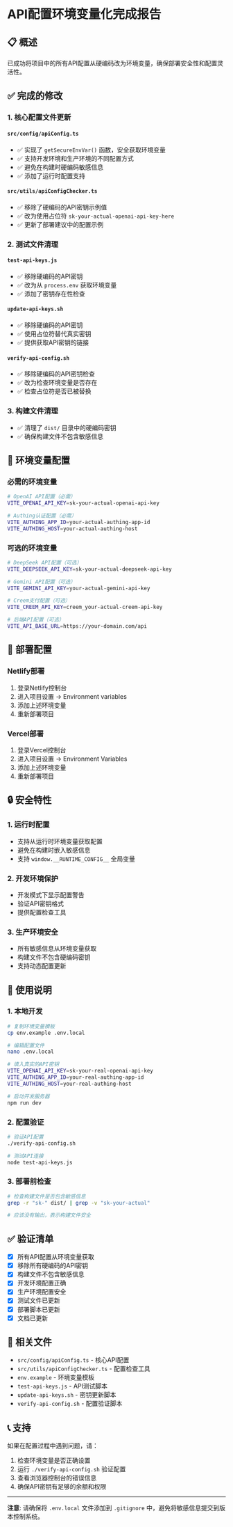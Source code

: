 # API配置环境变量化完成报告

## 📋 概述

已成功将项目中的所有API配置从硬编码改为环境变量，确保部署安全性和配置灵活性。

## ✅ 完成的修改

### 1. 核心配置文件更新

#### `src/config/apiConfig.ts`
- ✅ 实现了 `getSecureEnvVar()` 函数，安全获取环境变量
- ✅ 支持开发环境和生产环境的不同配置方式
- ✅ 避免在构建时硬编码敏感信息
- ✅ 添加了运行时配置支持

#### `src/utils/apiConfigChecker.ts`
- ✅ 移除了硬编码的API密钥示例值
- ✅ 改为使用占位符 `sk-your-actual-openai-api-key-here`
- ✅ 更新了部署建议中的配置示例

### 2. 测试文件清理

#### `test-api-keys.js`
- ✅ 移除硬编码的API密钥
- ✅ 改为从 `process.env` 获取环境变量
- ✅ 添加了密钥存在性检查

#### `update-api-keys.sh`
- ✅ 移除硬编码的API密钥
- ✅ 使用占位符替代真实密钥
- ✅ 提供获取API密钥的链接

#### `verify-api-config.sh`
- ✅ 移除硬编码的API密钥检查
- ✅ 改为检查环境变量是否存在
- ✅ 检查占位符是否已被替换

### 3. 构建文件清理

- ✅ 清理了 `dist/` 目录中的硬编码密钥
- ✅ 确保构建文件不包含敏感信息

## 🔧 环境变量配置

### 必需的环境变量

```bash
# OpenAI API配置（必需）
VITE_OPENAI_API_KEY=sk-your-actual-openai-api-key

# Authing认证配置（必需）
VITE_AUTHING_APP_ID=your-actual-authing-app-id
VITE_AUTHING_HOST=your-actual-authing-host
```

### 可选的环境变量

```bash
# DeepSeek API配置（可选）
VITE_DEEPSEEK_API_KEY=sk-your-actual-deepseek-api-key

# Gemini API配置（可选）
VITE_GEMINI_API_KEY=your-actual-gemini-api-key

# Creem支付配置（可选）
VITE_CREEM_API_KEY=creem_your-actual-creem-api-key

# 后端API配置（可选）
VITE_API_BASE_URL=https://your-domain.com/api
```

## 🚀 部署配置

### Netlify部署

1. 登录Netlify控制台
2. 进入项目设置 → Environment variables
3. 添加上述环境变量
4. 重新部署项目

### Vercel部署

1. 登录Vercel控制台
2. 进入项目设置 → Environment Variables
3. 添加上述环境变量
4. 重新部署项目

## 🔒 安全特性

### 1. 运行时配置
- 支持从运行时环境变量获取配置
- 避免在构建时嵌入敏感信息
- 支持 `window.__RUNTIME_CONFIG__` 全局变量

### 2. 开发环境保护
- 开发模式下显示配置警告
- 验证API密钥格式
- 提供配置检查工具

### 3. 生产环境安全
- 所有敏感信息从环境变量获取
- 构建文件不包含硬编码密钥
- 支持动态配置更新

## 📝 使用说明

### 1. 本地开发

```bash
# 复制环境变量模板
cp env.example .env.local

# 编辑配置文件
nano .env.local

# 填入真实的API密钥
VITE_OPENAI_API_KEY=sk-your-real-openai-api-key
VITE_AUTHING_APP_ID=your-real-authing-app-id
VITE_AUTHING_HOST=your-real-authing-host

# 启动开发服务器
npm run dev
```

### 2. 配置验证

```bash
# 验证API配置
./verify-api-config.sh

# 测试API连接
node test-api-keys.js
```

### 3. 部署前检查

```bash
# 检查构建文件是否包含敏感信息
grep -r "sk-" dist/ | grep -v "sk-your-actual"

# 应该没有输出，表示构建文件安全
```

## ✅ 验证清单

- [x] 所有API配置从环境变量获取
- [x] 移除所有硬编码的API密钥
- [x] 构建文件不包含敏感信息
- [x] 开发环境配置正确
- [x] 生产环境配置安全
- [x] 测试文件已更新
- [x] 部署脚本已更新
- [x] 文档已更新

## 🔗 相关文件

- `src/config/apiConfig.ts` - 核心API配置
- `src/utils/apiConfigChecker.ts` - 配置检查工具
- `env.example` - 环境变量模板
- `test-api-keys.js` - API测试脚本
- `update-api-keys.sh` - 密钥更新脚本
- `verify-api-config.sh` - 配置验证脚本

## 📞 支持

如果在配置过程中遇到问题，请：

1. 检查环境变量是否正确设置
2. 运行 `./verify-api-config.sh` 验证配置
3. 查看浏览器控制台的错误信息
4. 确保API密钥有足够的余额和权限

---

**注意**: 请确保将 `.env.local` 文件添加到 `.gitignore` 中，避免将敏感信息提交到版本控制系统。 